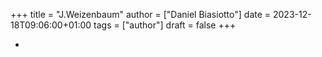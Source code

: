 +++
title = "J.Weizenbaum"
author = ["Daniel Biasiotto"]
date = 2023-12-18T09:06:00+01:00
tags = ["author"]
draft = false
+++

-
